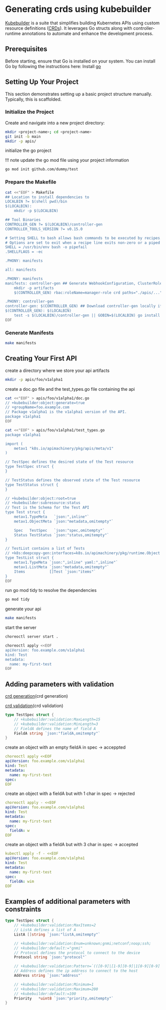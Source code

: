 # Generating crds using kubebuilder

[Kubebuilder](kubebuilder) is a suite that simplifies building Kubernetes APIs using custom resource definitions ([CRDs](CRD)). It leverages Go structs along with controller-runtime annotations to automate and enhance the development process.

## Prerequisites

Before starting, ensure that Go is installed on your system. You can install Go by following the instructions here: Install [go](go)


## Setting Up Your Project

This section demonstrates setting up a basic project structure manually. Typically, this is scaffolded.


### Initialize the Project

Create and navigate into a new project directory:

```bash
mkdir <project-name>; cd <project-name>
git init -b main
mkdir -p apis/
```

initialize the go project

!!! note update the go mod file using your project information

```bash
go mod init github.com/dummy/test
```

### Prepare the Makefile


```bash
cat <<"EOF" > Makefile
## Location to install dependencies to
LOCALBIN ?= $(shell pwd)/bin
$(LOCALBIN):
	mkdir -p $(LOCALBIN)

## Tool Binaries
CONTROLLER_GEN ?= $(LOCALBIN)/controller-gen
CONTROLLER_TOOLS_VERSION ?= v0.15.0

# Setting SHELL to bash allows bash commands to be executed by recipes.
# Options are set to exit when a recipe line exits non-zero or a piped command fails.
SHELL = /usr/bin/env bash -o pipefail
.SHELLFLAGS = -ec

.PHONY: manifests

all: manifests

.PHONY: manifests
manifests: controller-gen ## Generate WebhookConfiguration, ClusterRole and CustomResourceDefinition objects.
	mkdir -p artifacts
	$(CONTROLLER_GEN) rbac:roleName=manager-role crd paths="./apis/..." output:crd:artifacts:config=crds

.PHONY: controller-gen
controller-gen: $(CONTROLLER_GEN) ## Download controller-gen locally if necessary.
$(CONTROLLER_GEN): $(LOCALBIN)
	test -s $(LOCALBIN)/controller-gen || GOBIN=$(LOCALBIN) go install sigs.k8s.io/controller-tools/cmd/controller-gen@$(CONTROLLER_TOOLS_VERSION)
EOF
```

### Generate Manifests

```bash
make manifests
```

## Creating Your First API

create a directory where we store your api artifacts

```bash
mkdir -p apis/foo/v1alpha1
```

create a doc.go file and the test_types.go file containing the api


```bash
cat <<"EOF" > apis/foo/v1alpha1/doc.go
// +kubebuilder:object:generate=true
// +groupName=foo.example.com
// Package v1alpha1 is the v1alpha1 version of the API.
package v1alpha1
EOF
```

```bash
cat <<"EOF" > apis/foo/v1alpha1/test_types.go
package v1alpha1

import (
	metav1 "k8s.io/apimachinery/pkg/apis/meta/v1"
)

// TestSpec defines the desired state of the Test resource
type TestSpec struct {
}

// TestStatus defines the observed state of the Test resource
type TestStatus struct {
}

// +kubebuilder:object:root=true
// +kubebuilder:subresource:status
// Test is the Schema for the Test API
type Test struct {
	metav1.TypeMeta   `json:",inline"`
	metav1.ObjectMeta `json:"metadata,omitempty"`

	Spec   TestSpec   `json:"spec,omitempty"`
	Status TestStatus `json:"status,omitempty"`
}

// TestList contains a list of Tests
// +k8s:deepcopy-gen:interfaces=k8s.io/apimachinery/pkg/runtime.Object
type TestList struct {
	metav1.TypeMeta `json:",inline" yaml:",inline"`
	metav1.ListMeta `json:"metadata,omitempty"`
	Items           []Test `json:"items"`
}
EOF
```

run go mod tidy to resolve the dependencies

```bash
go mod tidy
```

generate your api

```bash
make manifests
```

start the server

```bash
choreoctl server start .
```

```bash
choreoctl apply <<EOF
apiVersion: foo.example.com/v1alpha1
kind: Test
metadata:
  name: my-first-test
EOF
```


## Adding parameters with validation

[crd generation](crd generation)

[crd validation](crd validation)


```go
type TestSpec struct {
    // +kubebuilder:validation:MaxLength=15
    // +kubebuilder:validation:MinLength=3
	// FieldA defines the name of field A
    FieldA string `json:"fieldA,omitempty"`
}
```

create an object with an empty fieldA in spec -> acceppted

```yaml
choreoctl apply <<EOF
apiVersion: foo.example.com/v1alpha1
kind: Test
metadata:
  name: my-first-test
spec:
EOF
```

create an object with a fieldA but with 1 char in spec -> rejected

```yaml
choreoctl apply - <<EOF
apiVersion: foo.example.com/v1alpha1
kind: Test
metadata:
  name: my-first-test
spec:
  fieldA: w
EOF
```

create an object with a fieldA but with 3 char in spec -> accepted

```yaml
kubectl apply -f - <<EOF
apiVersion: foo.example.com/v1alpha1
kind: Test
metadata:
  name: my-first-test
spec:
  fieldA: wim
EOF
```

## Examples of additional parameters with constraints

```go
type TestSpec struct {
    // +kubebuilder:validation:MaxItems=2
    // ListA defines a list of A
    ListA []string `json:"listA,omitempty"`

    // +kubebuilder:validation:Enum=unknown;gnmi;netconf;noop;ssh;
    // +kubebuilder:default:="gnmi"
    // Protocol defines the protocol to connect to the device
    Protocol string `json:"protocol"`

    // +kubebuilder:validation:Pattern=`(([0-9]|[1-9][0-9]|1[0-9][0-9]|2[0-4][0-9]|25[0-5])\.){3}([0-9]|[1-9][0-9]|1[0-9][0-9]|2[0-4][0-9]|25[0-5])|((:|[0-9a-fA-F]{0,4}):)([0-9a-fA-F]{0,4}:){0,5}((([0-9a-fA-F]{0,4}:)?(:|[0-9a-fA-F]{0,4}))|(((25[0-5]|2[0-4][0-9]|[01]?[0-9]?[0-9])\.){3}(25[0-5]|2[0-4][0-9]|[01]?[0-9]?[0-9])))`
    // Address defines the ip address to connect to the host
    Address string `json:"address"`

    // +kubebuilder:validation:Minimum=1
    // +kubebuilder:validation:Maximum=200
    // +kubebuilder:default:=100
    Priority   *uint8 `json:"priority,omitempty"`
}
```

[go]: https://go.dev/doc/install
[crd generation]: https://book.kubebuilder.io/reference/generating-crd
[crd validation]: https://book.kubebuilder.io/reference/markers/crd-validation
[kubebuilder]: https://book.kubebuilder.io/introduction
[crds]: https://book.kubebuilder.io/reference/generating-crd